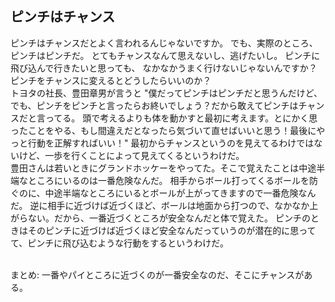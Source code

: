 ## ピンチはチャンス

ピンチはチャンスだとよく言われるんじゃないですか。
でも、実際のところ、ピンチはピンチだ。
とてもチャンスなんて思えないし、逃げたいし。
ピンチに飛び込んで行きたいと思っても、
なかなかうまく行けないじゃないんですか？
ピンチをチャンスに変えるとどうしたらいいのか？
<br>
トヨタの社長、豊田章男が言うと
"僕だってピンチはピンチだと思うんだけど、でも、ピンチをピンチと言ったらお終いでしょう？だから敢えてピンチはチャンスだと言ってる。
頭で考えるよりも体を動かすと最初に考えます。とにかく思ったことをやる、もし間違えだとなったら気づいて直せばいいと思う！最後にやっと行動を正解すればいい！"
最初からチャンスというのを見えてるわけではないけど、一歩を行くことによって見えてくるというわけだ。
<br>
豊田さんは若いときにグランドホッケーをやってた。そこで覚えたことは中途半端なところにいるのは一番危険なんだ。
相手からボール打ってくるボールを防ぐのに、中途半端なところにいるとボールが上がってきますので一番危険なんだ。
逆に相手に近づけば近づくほど、ボールは地面から打つので、なかなか上がらない。だから、一番近づくところが安全なんだと体で覚えた。
ピンチのときはそのピンチに近づけば近づくほど安全なんだっていうのが潜在的に思ってて、ピンチに飛び込むような行動をするというわけだ。

<br>
まとめ:
一番やパイところに近づくのが一番安全なのだ、そこにチャンスがある。



